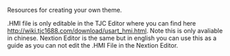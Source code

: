 Resources for creating your own theme.

.HMI file is only editable in the TJC Editor where you can find here http://wiki.tjc1688.com/download/usart_hmi.html. Note this is only avaliable in chinese. Nextion Editor is the same but in english you can use this as a guide as you can not edit the .HMI File in the Nextion Editor.